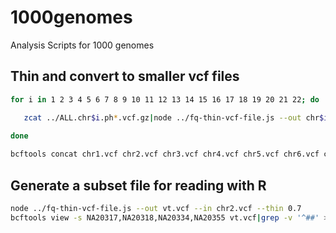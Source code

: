 # 1000genomes
Analysis Scripts for 1000 genomes


## Thin and convert to smaller vcf files
```sh
for i in 1 2 3 4 5 6 7 8 9 10 11 12 13 14 15 16 17 18 19 20 21 22; do  

   zcat ../ALL.chr$i.ph*.vcf.gz|node ../fq-thin-vcf-file.js --out chr$i.vcf & 
   
done

bcftools concat chr1.vcf chr2.vcf chr3.vcf chr4.vcf chr5.vcf chr6.vcf chr7.vcf chr8.vcf chr9.vcf chr10.vcf chr11.vcf chr12.vcf chr13.vcf chr14.vcf chr15.vcf chr16.vcf chr17.vcf chr18.vcf chr19.vcf chr20.vcf chr21.vcf chr22.vcf > combined.vcf
```



## Generate a subset file for reading with R

```sh
node ../fq-thin-vcf-file.js --out vt.vcf --in chr2.vcf --thin 0.7
bcftools view -s NA20317,NA20318,NA20334,NA20355 vt.vcf|grep -v '^##' > vt2.vcf



```

